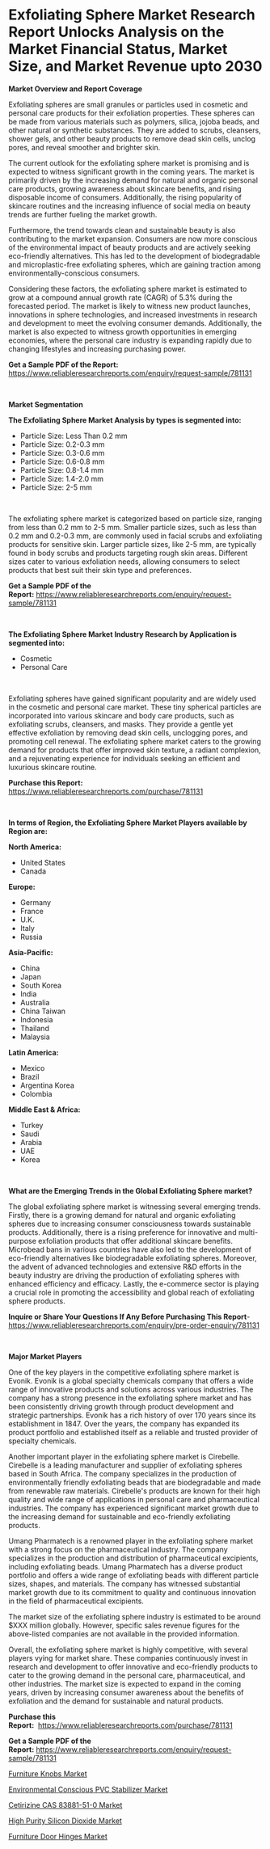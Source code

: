 <p><h1>Exfoliating Sphere Market Research Report Unlocks Analysis on the Market Financial Status, Market Size, and Market Revenue upto 2030</h1></p><p><strong>Market Overview and Report Coverage</strong></p>
<p><p>Exfoliating spheres are small granules or particles used in cosmetic and personal care products for their exfoliation properties. These spheres can be made from various materials such as polymers, silica, jojoba beads, and other natural or synthetic substances. They are added to scrubs, cleansers, shower gels, and other beauty products to remove dead skin cells, unclog pores, and reveal smoother and brighter skin.</p><p>The current outlook for the exfoliating sphere market is promising and is expected to witness significant growth in the coming years. The market is primarily driven by the increasing demand for natural and organic personal care products, growing awareness about skincare benefits, and rising disposable income of consumers. Additionally, the rising popularity of skincare routines and the increasing influence of social media on beauty trends are further fueling the market growth.</p><p>Furthermore, the trend towards clean and sustainable beauty is also contributing to the market expansion. Consumers are now more conscious of the environmental impact of beauty products and are actively seeking eco-friendly alternatives. This has led to the development of biodegradable and microplastic-free exfoliating spheres, which are gaining traction among environmentally-conscious consumers.</p><p>Considering these factors, the exfoliating sphere market is estimated to grow at a compound annual growth rate (CAGR) of 5.3% during the forecasted period. The market is likely to witness new product launches, innovations in sphere technologies, and increased investments in research and development to meet the evolving consumer demands. Additionally, the market is also expected to witness growth opportunities in emerging economies, where the personal care industry is expanding rapidly due to changing lifestyles and increasing purchasing power.</p></p>
<p><strong>Get a Sample PDF of the Report:</strong> <a href="https://www.reliableresearchreports.com/enquiry/request-sample/781131">https://www.reliableresearchreports.com/enquiry/request-sample/781131</a></p>
<p>&nbsp;</p>
<p><strong>Market Segmentation</strong></p>
<p><strong>The Exfoliating Sphere Market Analysis by types is segmented into:</strong></p>
<p><ul><li>Particle Size: Less Than 0.2 mm</li><li>Particle Size: 0.2-0.3 mm</li><li>Particle Size: 0.3-0.6 mm</li><li>Particle Size: 0.6-0.8 mm</li><li>Particle Size: 0.8-1.4 mm</li><li>Particle Size: 1.4-2.0 mm</li><li>Particle Size: 2-5 mm</li></ul></p>
<p>&nbsp;</p>
<p><p>The exfoliating sphere market is categorized based on particle size, ranging from less than 0.2 mm to 2-5 mm. Smaller particle sizes, such as less than 0.2 mm and 0.2-0.3 mm, are commonly used in facial scrubs and exfoliating products for sensitive skin. Larger particle sizes, like 2-5 mm, are typically found in body scrubs and products targeting rough skin areas. Different sizes cater to various exfoliation needs, allowing consumers to select products that best suit their skin type and preferences.</p></p>
<p><strong>Get a Sample PDF of the Report:</strong>&nbsp;<a href="https://www.reliableresearchreports.com/enquiry/request-sample/781131">https://www.reliableresearchreports.com/enquiry/request-sample/781131</a></p>
<p>&nbsp;</p>
<p><strong>The Exfoliating Sphere Market Industry Research by Application is segmented into:</strong></p>
<p><ul><li>Cosmetic</li><li>Personal Care</li></ul></p>
<p>&nbsp;</p>
<p><p>Exfoliating spheres have gained significant popularity and are widely used in the cosmetic and personal care market. These tiny spherical particles are incorporated into various skincare and body care products, such as exfoliating scrubs, cleansers, and masks. They provide a gentle yet effective exfoliation by removing dead skin cells, unclogging pores, and promoting cell renewal. The exfoliating sphere market caters to the growing demand for products that offer improved skin texture, a radiant complexion, and a rejuvenating experience for individuals seeking an efficient and luxurious skincare routine.</p></p>
<p><strong>Purchase this Report:</strong>&nbsp; <a href="https://www.reliableresearchreports.com/purchase/781131">https://www.reliableresearchreports.com/purchase/781131</a></p>
<p>&nbsp;</p>
<p><strong>In terms of Region, the Exfoliating Sphere Market Players available by Region are:</strong></p>
<p>
    <p> <strong> North America: </strong>
        <ul>
            <li>United States</li>
            <li>Canada</li>
        </ul>
        </p> 
    <p> <strong> Europe: </strong>
        <ul>
            <li>Germany</li>
            <li>France</li>
            <li>U.K.</li>
            <li>Italy</li>
            <li>Russia</li>
        </ul>
        </p> 
    <p> <strong> Asia-Pacific: </strong>
        <ul>
            <li>China</li>
            <li>Japan</li>
            <li>South Korea</li>
            <li>India</li>
            <li>Australia</li>
            <li>China Taiwan</li>
            <li>Indonesia</li>
            <li>Thailand</li>
            <li>Malaysia</li>
        </ul>
        </p> 
    <p> <strong> Latin America: </strong>
        <ul>
            <li>Mexico</li>
            <li>Brazil</li>
            <li>Argentina Korea</li>
            <li>Colombia</li>
        </ul>
        </p> 
    <p> <strong> Middle East & Africa: </strong>
        <ul>
            <li>Turkey</li>
            <li>Saudi</li>
            <li>Arabia</li>
            <li>UAE</li>
            <li>Korea</li>
        </ul>
    </p>
    </p>
<p>&nbsp;</p>
<p><strong>What are the Emerging Trends in the Global Exfoliating Sphere market?</strong></p>
<p><p>The global exfoliating sphere market is witnessing several emerging trends. Firstly, there is a growing demand for natural and organic exfoliating spheres due to increasing consumer consciousness towards sustainable products. Additionally, there is a rising preference for innovative and multi-purpose exfoliation products that offer additional skincare benefits. Microbead bans in various countries have also led to the development of eco-friendly alternatives like biodegradable exfoliating spheres. Moreover, the advent of advanced technologies and extensive R&D efforts in the beauty industry are driving the production of exfoliating spheres with enhanced efficiency and efficacy. Lastly, the e-commerce sector is playing a crucial role in promoting the accessibility and global reach of exfoliating sphere products.</p></p>
<p><strong>Inquire or Share Your Questions If Any Before Purchasing This Report</strong>- <a href="https://www.reliableresearchreports.com/enquiry/pre-order-enquiry/781131">https://www.reliableresearchreports.com/enquiry/pre-order-enquiry/781131</a></p>
<p>&nbsp;</p>
<p><strong>Major Market Players</strong></p>
<p><p>One of the key players in the competitive exfoliating sphere market is Evonik. Evonik is a global specialty chemicals company that offers a wide range of innovative products and solutions across various industries. The company has a strong presence in the exfoliating sphere market and has been consistently driving growth through product development and strategic partnerships. Evonik has a rich history of over 170 years since its establishment in 1847. Over the years, the company has expanded its product portfolio and established itself as a reliable and trusted provider of specialty chemicals.</p><p>Another important player in the exfoliating sphere market is Cirebelle. Cirebelle is a leading manufacturer and supplier of exfoliating spheres based in South Africa. The company specializes in the production of environmentally friendly exfoliating beads that are biodegradable and made from renewable raw materials. Cirebelle's products are known for their high quality and wide range of applications in personal care and pharmaceutical industries. The company has experienced significant market growth due to the increasing demand for sustainable and eco-friendly exfoliating products.</p><p>Umang Pharmatech is a renowned player in the exfoliating sphere market with a strong focus on the pharmaceutical industry. The company specializes in the production and distribution of pharmaceutical excipients, including exfoliating beads. Umang Pharmatech has a diverse product portfolio and offers a wide range of exfoliating beads with different particle sizes, shapes, and materials. The company has witnessed substantial market growth due to its commitment to quality and continuous innovation in the field of pharmaceutical excipients.</p><p>The market size of the exfoliating sphere industry is estimated to be around $XXX million globally. However, specific sales revenue figures for the above-listed companies are not available in the provided information.</p><p>Overall, the exfoliating sphere market is highly competitive, with several players vying for market share. These companies continuously invest in research and development to offer innovative and eco-friendly products to cater to the growing demand in the personal care, pharmaceutical, and other industries. The market size is expected to expand in the coming years, driven by increasing consumer awareness about the benefits of exfoliation and the demand for sustainable and natural products.</p></p>
<p><strong>Purchase this Report:</strong>&nbsp;&nbsp;<a href="https://www.reliableresearchreports.com/purchase/781131">https://www.reliableresearchreports.com/purchase/781131</a></p>
<p></p>
<p><strong>Get a Sample PDF of the Report:</strong>&nbsp;<a href="https://www.reliableresearchreports.com/enquiry/request-sample/781131">https://www.reliableresearchreports.com/enquiry/request-sample/781131</a></p>
<p><p><a href="https://www.linkedin.com/pulse/furniture-knobs-market-research-report-provides-thorough-industry/">Furniture Knobs Market</a></p><p><a href="https://github.com/Chiragrp24/Market-Research-Report-List-1/blob/main/environmental-conscious-pvc-stabilizer-market.md">Environmental Conscious PVC Stabilizer Market</a></p><p><a href="https://medium.com/@tanaysamar7412/cetirizine-cas-83881-51-0-nbsp-market-focuses-on-market-share-size-and-projected-forecast-till-b0d49bf6f7f9">Cetirizine CAS 83881-51-0 Market</a></p><p><a href="https://github.com/Chiragrp23/Market-Research-Report-List-1/blob/main/high-purity-silicon-dioxide-market.md">High Purity Silicon Dioxide Market</a></p><p><a href="https://www.linkedin.com/pulse/furniture-door-hinges-market-size-2023-2030-global-industrial/">Furniture Door Hinges Market</a></p></p>